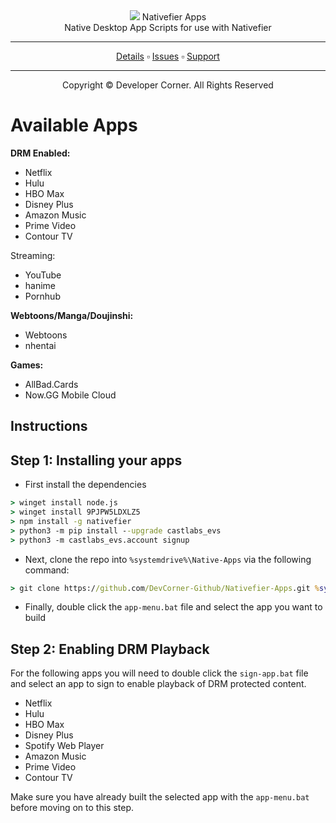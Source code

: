 <div>
<div align="center">
 <a href="https://www.developer-corner.xyz/"><img src="https://raw.githubusercontent.com/DevCorner-Github/DevCorner-Website/main/docs/assets/Logo-Word.png" widht=100%></img></a>
 Nativefier Apps
 <br />
 Native Desktop App Scripts for use with Nativefier
 <br />
 <hr />
 <a href="https://docs.developer-corner.xyz/NATIVE_APPS.html">Details</a> ▫️ <a href="https://github.com/DevCorner-Github/.github/issues">Issues</a> ▫️ <a href="https://discord.me/developer-corner">Support</a>
 <hr />
 Copyright © Developer Corner. All Rights Reserved
 </div>

 <h1>Available Apps</h1>

  <b>DRM Enabled:</b>
  
   * Netflix
   * Hulu
   * HBO Max
   * Disney Plus
   * Amazon Music
   * Prime Video
   * Contour TV

  <g>Streaming:</b>

   * YouTube
   * hanime
   * Pornhub

  <b>Webtoons/Manga/Doujinshi:</b>

   * Webtoons
   * nhentai

  <b>Games:</b>

   * AllBad.Cards
   * Now.GG Mobile Cloud

 <h2>Instructions</h2>
 
 <h2>Step 1: Installing your apps</h2>


 - <p>First install the dependencies</p>

 ```bat
 > winget install node.js
 > winget install 9PJPW5LDXLZ5
 > npm install -g nativefier
 > python3 -m pip install --upgrade castlabs_evs
 > python3 -m castlabs_evs.account signup
 ```

 - <p>Next, clone the repo into <code>%systemdrive%\Native-Apps</code> via the following command:</p>
 ```bat
 > git clone https://github.com/DevCorner-Github/Nativefier-Apps.git %systemdrive%\Native-Apps
 ```

 - <p>Finally, double click the <code>app-menu.bat</code> file and select the app you want to build</p>
 
 <h2>Step 2: Enabling DRM Playback</h2>

 <p>For the following apps you will need to double click the <code>sign-app.bat</code> file and select an app to sign to enable playback of DRM protected content.</p>
 
  * Netflix
  * Hulu
  * HBO Max
  * Disney Plus
  * Spotify Web Player
  * Amazon Music
  * Prime Video
  * Contour TV

<p>Make sure you have already built the selected app with the <code>app-menu.bat</code> before moving on to this step.</p>

</div>
